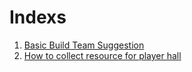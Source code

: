 # Indexs
1. [Basic Build Team Suggestion](https://github.com/ZeroIme/cmm-red-suns/blob/master/Basic%20Build%20Team%20Suggestion.MD)
2. [How to collect resource for player hall](https://github.com/ZeroIme/cmm-red-suns/blob/master/How%20to%20collect%20resource%20for%20player%20hall.MD)
